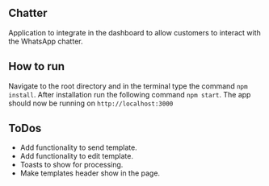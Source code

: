 ## Chatter

Application to integrate in the dashboard to allow customers to interact with the WhatsApp chatter.

## How to run

Navigate to the root directory and in the terminal type the command `npm install`.
After installation run the following command `npm start`.
The app should now be running on `http://localhost:3000`

## ToDos

- Add functionality to send template.
- Add functionality to edit template.
- Toasts to show for processing.
- Make templates header show in the page.
